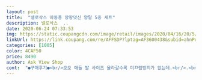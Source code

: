 ```yaml
---
layout: post 
title:  "넬로삭스 아동용 앙팡덧신 양말 5종 세트" 
description: 넬로삭스  ..
date: 2020-06-24 07:33:53 
img: https://static.coupangcdn.com/image/retail/images/2020/04/16/20/5/b062f9ef-c828-488e-b001-5d7ec46ec403.jpg 
linkUrl: https://link.coupang.com/re/AFFSDP?lptag=AF3600438&subid=ahnPublicAsk&pageKey=1492023953&itemId=2561235912&vendorItemId=70553710956&traceid=V0-113-65524143752ac0e1 
categories: [1005] 
color: 4CAF50 
price: 8490 
author: Ask View Shop 
cont:  "●구매후기●<br/>오오 애들 발 사이즈 올라갈수록 미끄럼방지가 없는데.<br/>.<br/> 이건 있네요 맘에 들어욘<br/>원단도 좋고 정말 시원할거 같아요.<br/> 미끄럼방지도 좋고만족합니다<br/>혹 볼깨는 엄청 커보엿는게 물로 씻으니 완전 작아졋어요 마른담에 싣켜보고 글 추가 올리겟습니다<br/>" 
---
```

